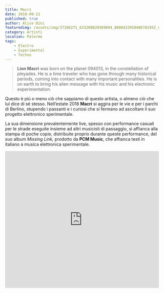 ```yaml
---
title: Macri
date: 2018-09-21
published: true
author: Alice Dini
featuredimg: /assets/img/37186271_633288820369094_8808422958486781952_n.jpg
category: Artisti
location: Palermo
tags:
    - Electro
    - Experimental
    - Techno
---
```

> **Lion Macri** was born on the planet 094013, in the constellation of pleyades. He is a time traveler who has gone through many historical periods, coming into cont<span class="text_exposed_show">act with many important personalities. He is on earth to bring his alien message with his music and his electronic experimentation.</span>

Questo è più o meno ciò che sappiamo di questo artista, o almeno ciò che lui dice di sé stesso. Nell’estate 2018 **Macri** si aggira per le vie e per i parchi di Berlino, stupendo i passanti e i curiosi che si fermano ad ascoltare il suo progetto elettronico sperimentale.

La sua dimensione prevalentemente live, spesso con performance casuali per le strade eseguite insieme ad altri musicisti di passaggio, si affianca alla stampa di poche copie, distribuite proprio durante queste performance, del suo album *Missing Link,* prodotto da **PCM Music**, che affianca testi in italiano a musica elettronica sperimentale.

<iframe frameborder="no" height="450" scrolling="no" src="http://w.soundcloud.com/player/?url=http%3A//api.soundcloud.com/playlists/649929765&color=%23ff5500&auto_play=false&hide_related=false&show_comments=true&show_user=true&show_reposts=false&show_teaser=true&visual=true" width="100%"><span class="mce_SELRES_start" data-mce-type="bookmark" style="display: inline-block; width: 0px; overflow: hidden; line-height: 0;">﻿</span></iframe>
